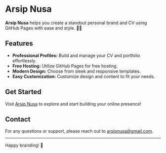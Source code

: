 # Arsip Nusa

**Arsip Nusa** helps you create a standout personal brand and CV using GitHub Pages with ease and style. 🚀✨

## Features

- **Professional Profiles:** Build and manage your CV and portfolio effortlessly.
- **Free Hosting:** Utilize GitHub Pages for free hosting.
- **Modern Design:** Choose from sleek and responsive templates.
- **Easy Customization:** Customize design and content to fit your needs.

## Get Started

Visit [Arsip Nusa](https://arsipnusa.github.io/Landing-Page-Arsip-Nusa/) to explore and start building your online presence!

## Contact

For any questions or support, please reach out to [arsipnusa@gmail.com](mailto:arsipnusa@gmail.com).

---

Happy branding! 🌟
